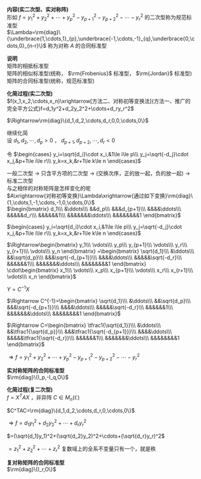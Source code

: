 **内容(实二次型、实对称阵)**    
形如 $f=y_1^2+y_2^2+\cdots+y_p^2-y_{p+1}^2-y_{p+2}^2-\cdots-y_r^2$ 的二次型称为规范标准型    
 $\Lambda=\rm{diag}\{\underbrace{1,\cdots,1}_{p},\underbrace{-1,\cdots,-1}_{q},\underbrace{0,\cdots,0}_{n-r}\}$ 称为对称 $A$ 的合同标准型    
    
**说明**    
矩阵的相抵标准型    
矩阵的相似标准型(统称， $\rm{Frobenius}$ 标准型， $\rm{Jordan}$ 标准型)    
矩阵的合同标准型(统称，规范标准型)    
    
**化简过程(实二次型)**    
 $f(x_1,x_2,\cdots,x_n)\xrightarrow[方法二、对称初等变换法]{方法一、推广的完全平方公式}f=d_1y^2+d_2y_2^2+\cdots+d_ry_r^2$     
    
 $\Rightarrow\rm{diag}\{d_1,d_2,\cdots,d_r,0,0,\cdots,0\}$     
    
继续化简    
设 $d_1,d_2,\cdots,d_p>0$ ， $d_{p+1},d_{p+2},\cdots,d_r<0$     
    
令  $\begin{cases}    
y_i=\sqrt{d_i}\cdot x_i,&1\le i\le p\\\     
y_j=\sqrt{-d_j}\cdot x_j,&p+1\le i\le r\\\     
y_k=x_k,&r+1\le k\le n    
\end{cases}$     
    
一般二次型 $\to$ 只含平方项的二次型 $\to$ (交换次序，正的放一起，负的放一起) $\to$ 标准二次型    
与之相伴的对称矩阵是怎样变化的呢    
 $A\xrightarrow{对称初等变换}\Lambda\xrightarrow{通过如下变换}\rm{diag}\{1,\cdots,1,-1,\cdots,-1,0,\cdots,0\}$     
 $\begin{bmatrix}    
d_1\\\ &\ddots\\\ &&d_p\\\ &&&d_{p+1}\\\ &&&&\ddots\\\ &&&&&d_r\\\ &&&&&&1\\\ &&&&&&&\ddots\\\ &&&&&&&&1    
\end{bmatrix}$     
    
 $\begin{cases}    
y_i=\sqrt{d_i}\cdot x_i,&1\le i\le p\\\    
y_j=\sqrt{-d_j}\cdot x_j,&p+1\le i\le r\\\    
y_k=x_k,&r+1\le k\le n    
\end{cases}$     
    
 $\Rightarrow\begin{bmatrix}    
y_1\\\ \vdots\\\ y_p\\\ y_{p+1}\\\ \vdots\\\ y_r\\\ y_{r+1}\\\ \vdots\\\ y_n    
\end{bmatrix}    
=\begin{bmatrix}    
\sqrt{d_1}\\\ &\ddots\\\ &&\sqrt{d_p}\\\ &&&\sqrt{-d_{p+1}}\\\ &&&&\ddots\\\ &&&&&\sqrt{-d_r}\\\ &&&&&&1\\\ &&&&&&&\ddots\\\ &&&&&&&&1    
\end{bmatrix}    
\cdot\begin{bmatrix}    
x_1\\\ \vdots\\\ x_p\\\ x_{p+1}\\\ \vdots\\\ x_r\\\ x_{r+1}\\\ \vdots\\\ x_n    
\end{bmatrix}$     
    
 $Y=C^{-1}X$     
    
 $\Rightarrow C^{-1}=\begin{bmatrix}    
\sqrt{d_1}\\\ &\ddots\\\ &&\sqrt{d_p}\\\ &&&\sqrt{-d_{p+1}}\\\ &&&&\ddots\\\    
&&&&&\sqrt{-d_r}\\\ &&&&&&1\\\ &&&&&&&\ddots\\\ &&&&&&&&1    
\end{bmatrix}$     
    
 $\Rightarrow C=\begin{bmatrix}    
\tfrac1{\sqrt{d_1}}\\\ &\ddots\\\    
&&\tfrac1{\sqrt{d_p}}\\\ &&&\tfrac1{\sqrt{-d_{p+1}}}\\\    
&&&&\ddots\\\ &&&&&\tfrac1{\sqrt{-d_r}}\\\    
&&&&&&1\\\ &&&&&&&\ddots\\\ &&&&&&&&1    
\end{bmatrix}$     
    
 $\Rightarrow f=y_1^2+y_2^2+\cdots+y_p^2-y_{p+1}^2-y_{p+2}^2-\cdots-y_r^2$     
    
**实对称矩阵的合同标准型**    
 $\rm{diag}\{I_p,-I_q,O\}$     
    
**化简过程(复二次型)**    
 $f=X^TAX$ ，非异阵 $C\in M_n(\mathbb{C})$     
    
 $C^TAC=\rm{diag}\{d_1,d_2,\cdots,d_r,0,\cdots,0\}$     
    
 $\Rightarrow f=d_1y_1^2+d_2y_2^2+\cdots+d_ry_r^2$     
    
 $=(\sqrt{d_1}y_1)^2+(\sqrt{d_2}y_2)^2+\cdots+(\sqrt{d_r}y_r)^2$     
    
 $=z_1^2+z_2^2+\cdots+z_r^2$ 复数域上的全系不变量只有一个，就是秩    
    
**复对称矩阵的合同标准型**    
 $\rm{diag}\{I_r,O\}$     
